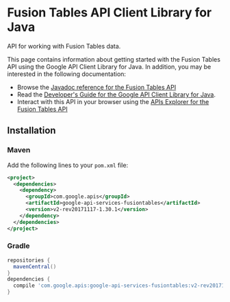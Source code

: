 # Fusion Tables API Client Library for Java

API for working with Fusion Tables data.

This page contains information about getting started with the Fusion Tables API
using the Google API Client Library for Java. In addition, you may be interested
in the following documentation:

* Browse the [Javadoc reference for the Fusion Tables API][javadoc]
* Read the [Developer's Guide for the Google API Client Library for Java][google-api-client].
* Interact with this API in your browser using the [APIs Explorer for the Fusion Tables API][api-explorer]

## Installation

### Maven

Add the following lines to your `pom.xml` file:

```xml
<project>
  <dependencies>
    <dependency>
      <groupId>com.google.apis</groupId>
      <artifactId>google-api-services-fusiontables</artifactId>
      <version>v2-rev20171117-1.30.1</version>
    </dependency>
  </dependencies>
</project>
```

### Gradle

```gradle
repositories {
  mavenCentral()
}
dependencies {
  compile 'com.google.apis:google-api-services-fusiontables:v2-rev20171117-1.30.1'
}
```

[javadoc]: https://googleapis.dev/java/google-api-services-fusiontables/latest/index.html
[google-api-client]: https://github.com/googleapis/google-api-java-client/
[api-explorer]: https://developers.google.com/apis-explorer/#p/abusiveexperiencereport/v1/
